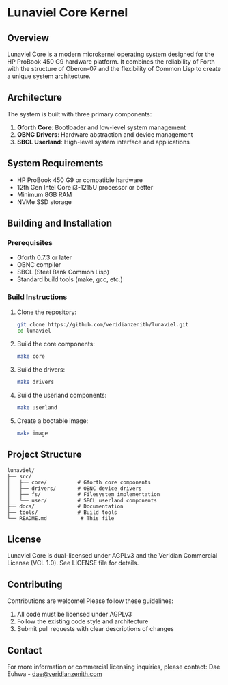 # Lunaviel Core Kernel

## Overview
Lunaviel Core is a modern microkernel operating system designed for the HP ProBook 450 G9 hardware platform. It combines the reliability of Forth with the structure of Oberon-07 and the flexibility of Common Lisp to create a unique system architecture.

## Architecture
The system is built with three primary components:
1. **Gforth Core**: Bootloader and low-level system management
2. **OBNC Drivers**: Hardware abstraction and device management
3. **SBCL Userland**: High-level system interface and applications

## System Requirements
- HP ProBook 450 G9 or compatible hardware
- 12th Gen Intel Core i3-1215U processor or better
- Minimum 8GB RAM
- NVMe SSD storage

## Building and Installation
### Prerequisites
- Gforth 0.7.3 or later
- OBNC compiler
- SBCL (Steel Bank Common Lisp)
- Standard build tools (make, gcc, etc.)

### Build Instructions
1. Clone the repository:
   ```bash
   git clone https://github.com/veridianzenith/lunaviel.git
   cd lunaviel
   ```

2. Build the core components:
   ```bash
   make core
   ```

3. Build the drivers:
   ```bash
   make drivers
   ```

4. Build the userland components:
   ```bash
   make userland
   ```

5. Create a bootable image:
   ```bash
   make image
   ```

## Project Structure
```
lunaviel/
├── src/
│   ├── core/          # Gforth core components
│   ├── drivers/       # OBNC device drivers
│   ├── fs/            # Filesystem implementation
│   └── user/          # SBCL userland components
├── docs/              # Documentation
├── tools/             # Build tools
└── README.md           # This file
```

## License
Lunaviel Core is dual-licensed under AGPLv3 and the Veridian Commercial License (VCL 1.0). See LICENSE file for details.

## Contributing
Contributions are welcome! Please follow these guidelines:
1. All code must be licensed under AGPLv3
2. Follow the existing code style and architecture
3. Submit pull requests with clear descriptions of changes

## Contact
For more information or commercial licensing inquiries, please contact:
Dae Euhwa - dae@veridianzenith.com
